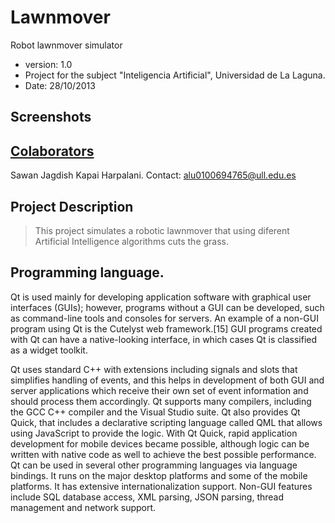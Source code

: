 Lawnmover
========

Robot lawnmover simulator
* version: 1.0
* Project for the subject "Inteligencia Artificial", Universidad de La Laguna.
* Date: 28/10/2013

## Screenshots

## [Colaborators](https://github.com/alu0100694765/LawnmoverIA/graphs/contributors)
Sawan Jagdish Kapai Harpalani. Contact: <alu0100694765@ull.edu.es>

## Project Description
> This project simulates a robotic lawnmover that using diferent Artificial Intelligence algorithms cuts the grass.

## Programming language.
Qt is used mainly for developing application software with graphical user interfaces (GUIs); however, programs without a GUI can be developed, such as command-line tools and consoles for servers. An example of a non-GUI program using Qt is the Cutelyst web framework.[15] GUI programs created with Qt can have a native-looking interface, in which cases Qt is classified as a widget toolkit.

Qt uses standard C++ with extensions including signals and slots that simplifies handling of events, and this helps in development of both GUI and server applications which receive their own set of event information and should process them accordingly. Qt supports many compilers, including the GCC C++ compiler and the Visual Studio suite. Qt also provides Qt Quick, that includes a declarative scripting language called QML that allows using JavaScript to provide the logic. With Qt Quick, rapid application development for mobile devices became possible, although logic can be written with native code as well to achieve the best possible performance. Qt can be used in several other programming languages via language bindings. It runs on the major desktop platforms and some of the mobile platforms. It has extensive internationalization support. Non-GUI features include SQL database access, XML parsing, JSON parsing, thread management and network support.